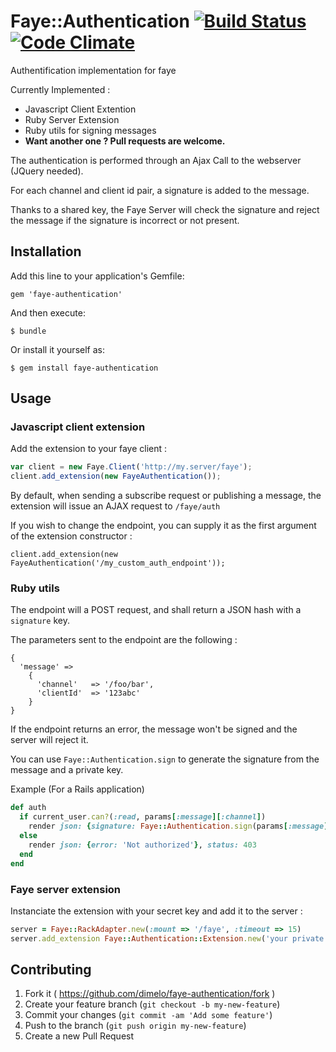 # Faye::Authentication [![Build Status](https://travis-ci.org/josevalim/rails-footnotes.svg?branch=master)](https://travis-ci.org/josevalim/rails-footnotes) [![Code Climate](https://codeclimate.com/github/dimelo/faye-authentication.png)](https://codeclimate.com/github/dimelo/faye-authentication)

Authentification implementation for faye

Currently Implemented :
  - Javascript Client Extention
  - Ruby Server Extension
  - Ruby utils for signing messages
  - **Want another one ? Pull requests are welcome.**

The authentication is performed through an Ajax Call to the webserver (JQuery needed).

For each channel and client id pair, a signature is added to the message.

Thanks to a shared key, the Faye Server will check the signature and reject the
message if the signature is incorrect or not present.

## Installation

Add this line to your application's Gemfile:

    gem 'faye-authentication'

And then execute:

    $ bundle

Or install it yourself as:

    $ gem install faye-authentication

## Usage

### Javascript client extension

Add the extension to your faye client :

````javascript
var client = new Faye.Client('http://my.server/faye');
client.add_extension(new FayeAuthentication());
````

By default, when sending a subscribe request or publishing a message, the extension
will issue an AJAX request to ``/faye/auth``

If you wish to change the endpoint, you can supply it as the first argument of the extension constructor :

    client.add_extension(new FayeAuthentication('/my_custom_auth_endpoint'));


### Ruby utils

The endpoint will a POST request, and shall return a JSON hash with a ``signature`` key.

The parameters sent to the endpoint are the following :

````
{
  'message' =>
    {
      'channel'   => '/foo/bar',
      'clientId'  => '123abc'
    }
}
````

If the endpoint returns an error, the message won't be signed and the server will reject it.

You can use ``Faye::Authentication.sign`` to generate the signature from the message and a private key.

Example (For a Rails application)

````ruby
def auth
  if current_user.can?(:read, params[:message][:channel])
    render json: {signature: Faye::Authentication.sign(params[:message], 'your private key')}
  else
    render json: {error: 'Not authorized'}, status: 403
  end
end

````

### Faye server extension

Instanciate the extension with your secret key and add it to the server :

````ruby
server = Faye::RackAdapter.new(:mount => '/faye', :timeout => 15)
server.add_extension Faye::Authentication::Extension.new('your private key')
````

## Contributing

1. Fork it ( https://github.com/dimelo/faye-authentication/fork )
2. Create your feature branch (`git checkout -b my-new-feature`)
3. Commit your changes (`git commit -am 'Add some feature'`)
4. Push to the branch (`git push origin my-new-feature`)
5. Create a new Pull Request
